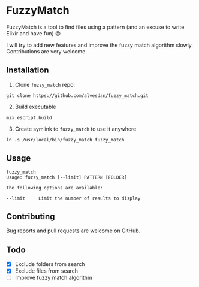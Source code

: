 # FuzzyMatch

FuzzyMatch is a tool to find files using a pattern (and an excuse to write Elixir and have fun) :smile:

I will try to add new features and improve the fuzzy match algorithm slowly. Contributions are very welcome.

## Installation

  1. Clone `fuzzy_match` repo:

  ```
  git clone https://github.com/alvesdan/fuzzy_match.git
  ```

  2. Build executable

  ```
  mix escript.build
  ```

  3. Create symlink to `fuzzy_match` to use it anywhere

  ```
  ln -s /usr/local/bin/fuzzy_match fuzzy_match
  ```

## Usage

  ```
  fuzzy_match
  Usage: fuzzy_match [--limit] PATTERN [FOLDER]

  The following options are available:

  --limit     Limit the number of results to display
  ```

## Contributing

Bug reports and pull requests are welcome on GitHub.

## Todo

  - [x] Exclude folders from search
  - [x] Exclude files from search
  - [ ] Improve fuzzy match algorithm